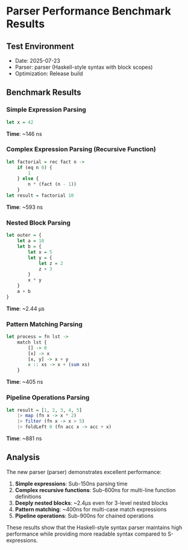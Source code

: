 # Parser Performance Benchmark Results

## Test Environment
- Date: 2025-07-23
- Parser: parser (Haskell-style syntax with block scopes)
- Optimization: Release build

## Benchmark Results

### Simple Expression Parsing
```haskell
let x = 42
```
**Time**: ~146 ns

### Complex Expression Parsing (Recursive Function)
```haskell
let factorial = rec fact n ->
    if (eq n 0) {
        1
    } else {
        n * (fact (n - 1))
    }
let result = factorial 10
```
**Time**: ~593 ns

### Nested Block Parsing
```haskell
let outer = {
    let a = 10
    let b = {
        let x = 5
        let y = {
            let z = 2
            z + 3
        }
        x * y
    }
    a + b
}
```
**Time**: ~2.44 µs

### Pattern Matching Parsing
```haskell
let process = fn lst ->
    match lst {
        [] -> 0
        [x] -> x
        [x, y] -> x + y
        x :: xs -> x + (sum xs)
    }
```
**Time**: ~405 ns

### Pipeline Operations Parsing
```haskell
let result = [1, 2, 3, 4, 5]
    |> map (fn x -> x * 2)
    |> filter (fn x -> x > 5)
    |> foldLeft 0 (fn acc x -> acc + x)
```
**Time**: ~881 ns

## Analysis

The new parser (parser) demonstrates excellent performance:

1. **Simple expressions**: Sub-150ns parsing time
2. **Complex recursive functions**: Sub-600ns for multi-line function definitions
3. **Deeply nested blocks**: ~2.4µs even for 3-level nested blocks
4. **Pattern matching**: ~400ns for multi-case match expressions
5. **Pipeline operations**: Sub-900ns for chained operations

These results show that the Haskell-style syntax parser maintains high performance while providing more readable syntax compared to S-expressions.